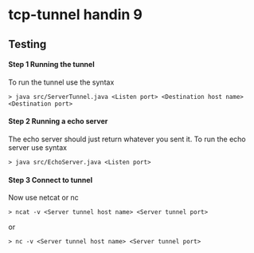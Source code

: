 # tcp-tunnel handin 9

## Testing

#### Step 1 Running the tunnel
To run the tunnel use the syntax
```
> java src/ServerTunnel.java <Listen port> <Destination host name> <Destination port>
```

#### Step 2 Running a echo server
The echo server should just return whatever you sent it.
To run the echo server use syntax
```
> java src/EchoServer.java <Listen port>
```


#### Step 3 Connect to tunnel
Now use netcat or nc

```
> ncat -v <Server tunnel host name> <Server tunnel port>
```
or 

```
> nc -v <Server tunnel host name> <Server tunnel port>
```
